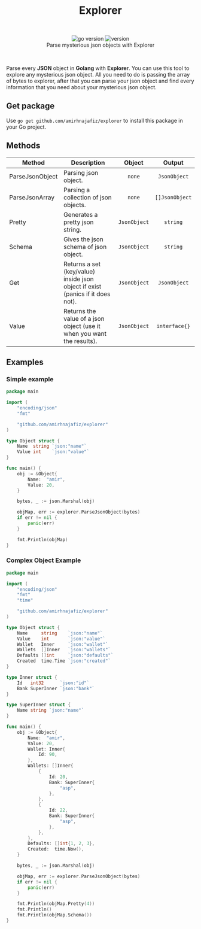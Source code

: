 <h1 align="center">
  Explorer
</h1>

<br />

<p align="center">
    <img src="https://img.shields.io/badge/Go-1.19-00ADD8?style=for-the-badge&logo=go" alt="go version" />
    <img src="https://img.shields.io/badge/Version-0.1.0-001122?style=for-the-badge&logo=github" alt="version" /><br />
    Parse mysterious json objects with Explorer
</p>

<br />

Parse every **JSON** object in **Golang** with **Explorer**. You can use
this tool to explore any mysterious json object. All you need to do is passing
the array of bytes to explorer, after that you can parse your json object and
find every information that you need about your mysterious json object.

## Get package

Use ```go get github.com/amirhnajafiz/explorer``` to install this package 
in your Go project.

## Methods

| Method          | Description                                                                    |      Object      |       Output       |
|-----------------|--------------------------------------------------------------------------------|:----------------:|:------------------:|
| ParseJsonObject | Parsing json object.                                                           |    ```none```    |  ```JsonObject```  |
| ParseJsonArray  | Parsing a collection of json objects.                                          |    ```none```    | ```[]JsonObject``` |
| Pretty          | Generates a pretty json string.                                                | ```JsonObject``` |    ```string```    |
| Schema          | Gives the json schema of json object.                                          | ```JsonObject``` |    ```string```    |
| Get             | Returns a set (key/value) inside json object if exist (panics if it does not). | ```JsonObject``` |  ```JsonObject```  |
| Value           | Returns the value of a json object (use it when you want the results).         | ```JsonObject``` | ```interface{}```  |

## Examples

### Simple example

```go
package main

import (
	"encoding/json"
	"fmt"

	"github.com/amirhnajafiz/explorer"
)

type Object struct {
	Name  string `json:"name"`
	Value int    `json:"value"`
}

func main() {
	obj := &Object{
		Name:  "amir",
		Value: 20,
	}

	bytes, _ := json.Marshal(obj)

	objMap, err := explorer.ParseJsonObject(bytes)
	if err != nil {
		panic(err)
	}

	fmt.Println(objMap)
}
```

### Complex Object Example

```go
package main

import (
	"encoding/json"
	"fmt"
	"time"

	"github.com/amirhnajafiz/explorer"
)

type Object struct {
	Name     string    `json:"name"`
	Value    int       `json:"value"`
	Wallet   Inner     `json:"wallet"`
	Wallets  []Inner   `json:"wallets"`
	Defaults []int     `json:"defaults"`
	Created  time.Time `json:"created"`
}

type Inner struct {
	Id   int32      `json:"id"`
	Bank SuperInner `json:"bank"`
}

type SuperInner struct {
	Name string `json:"name"`
}

func main() {
	obj := &Object{
		Name:  "amir",
		Value: 20,
		Wallet: Inner{
			Id: 90,
		},
		Wallets: []Inner{
			{
				Id: 20,
				Bank: SuperInner{
					"asp",
				},
			},
			{
				Id: 22,
				Bank: SuperInner{
					"asp",
				},
			},
		},
		Defaults: []int{1, 2, 3},
		Created:  time.Now(),
	}

	bytes, _ := json.Marshal(obj)

	objMap, err := explorer.ParseJsonObject(bytes)
	if err != nil {
		panic(err)
	}

	fmt.Println(objMap.Pretty(4))
	fmt.Println()
	fmt.Println(objMap.Schema())
}
```
